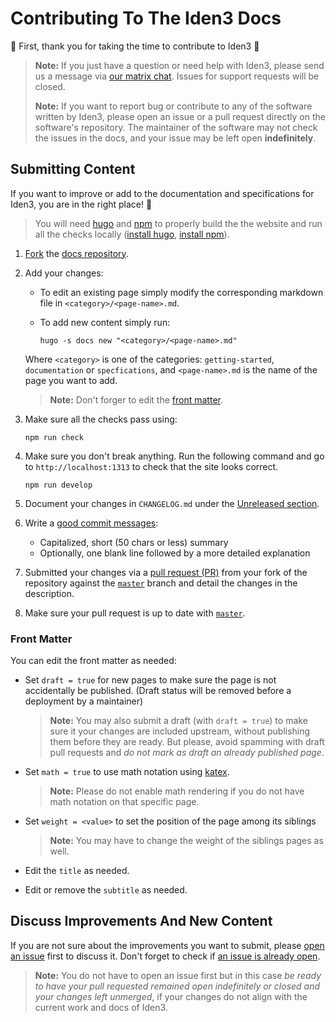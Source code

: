 # Contributing To The Iden3 Docs

:tada: First, thank you for taking the time to contribute to Iden3 :tada:

> **Note:** If you just have a question or need help with Iden3, please send us a message via [our matrix chat][chat]. 
> Issues for support requests will be closed.
>
> **Note:** If you want to report bug or contribute to any of the software written by Iden3, 
> please open an issue or a pull request directly on the software's repository.
> The maintainer of the software may not check the issues in the docs, and your issue may be left open **indefinitely**.

## Submitting Content

If you want to improve or add to the documentation and specifications for Iden3, you are in the right place! :tada:

> You will need [hugo][] and [npm][] to properly build the the website and run all the checks locally
> ([install hugo][hugo-install], [install npm][npm-install]).

1. [Fork][fork] the [docs repository][].

2. Add your changes:
   
   - To edit an existing page simply modify the corresponding markdown file in `<category>/<page-name>.md`.
   
   - To add new content simply run:
     ``` shell
     hugo -s docs new "<category>/<page-name>.md"
     ```
     
   Where `<category>` is one of the categories: `getting-started`, `documentation` or `specfications`,
   and `<page-name>.md` is the name of the page you want to add.     
   
   > **Note:** Don't forger to edit the [front matter][].

3. Make sure all the checks pass using:

   ``` shell
   npm run check
   ```

4. Make sure you don't break anything. 
   Run the following command and go to `http://localhost:1313` to check that the site looks correct.
   
   ``` shell
   npm run develop
   ```

5. Document your changes in `CHANGELOG.md` under the [Unreleased section][changelog-unreleased].

6. Write a [good commit messages][]:

   - Capitalized, short (50 chars or less) summary
   - Optionally, one blank line followed by a more detailed explanation

7. Submitted your changes via a [pull request (PR)][pr] from your fork of the repository 
   against the [`master`][master] branch and detail the changes in the description.

8. Make sure your pull request is up to date with [`master`][master].

### Front Matter

You can edit the front matter as needed:

- Set `draft = true` for new pages to make sure the page is not accidentally be published.
  (Draft status will be removed before a deployment by a maintainer)
  
  > **Note:** You may also submit a draft (with `draft = true`) to make sure it your changes are included upstream,
  > without publishing them before they are ready. 
  > But please, avoid spamming with draft pull requests and *do not mark as draft an already published page*.  

- Set `math = true` to use math notation using [katex][].  

  > **Note:** Please do not enable math rendering if you do not have math notation on that specific page.

- Set `weight = <value>` to set the position of the page among its siblings

  > **Note:** You may have to change the weight of the siblings pages as well.

- Edit the `title` as needed.

- Edit or remove the `subtitle` as needed.

## Discuss Improvements And New Content

If you are not sure about the improvements you want to submit, please [open an issue][issue-new] first to discuss it.
Don't forget to check if [an issue is already open][issues].

> **Note:** You do not have to open an issue first but in this case 
> *be ready to have your pull requested remained open indefinitely or closed and your changes left unmerged*,
> if your changes do not align with the current work and docs of Iden3.

[docs repository]: https://github.com/iden3/docs
[master]: https://github.com/iden3/docs/commits/master
[issues]: https://github.com/iden3/docs/issues
[issue-new]: https://github.com/iden3/docs/issues/new
[pr]: https://github.com/iden3/docs/compare
[changelog-unreleased]: CHANGELOG.md#Unreleased
[front matter]: #front-matter
[chat]: https://matrix.to/#/#iden3:matrix.org
[hugo]: https://gohugo.io/
[hugo-install]: https://gohugo.io/getting-started/installing/
[npm]: https://www.npmjs.com/
[npm-install]: https://docs.npmjs.com/downloading-and-installing-node-js-and-npm
[good commit messages]: https://tbaggery.com/2008/04/19/a-note-about-git-commit-messages.html
[fork]: https://help.github.com/en/articles/fork-a-repo
[katex]: https://katex.org/
